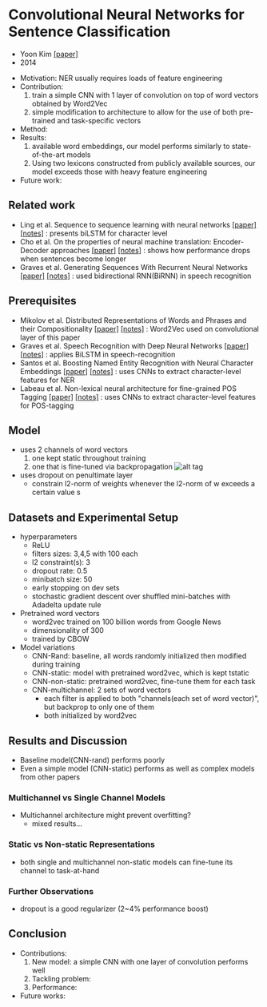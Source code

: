# Convolutional Neural Networks for Sentence Classification
- Yoon Kim
[[paper]](https://arxiv.org/pdf/1408.5882v2.pdf)
- 2014

* Motivation: NER usually requires loads of feature engineering
* Contribution: 
  1. train a simple CNN with 1 layer of convolution on top of word vectors obtained by Word2Vec
  2. simple modification to architecture to allow for the use of both pre-trained and task-specific vectors
* Method: 
* Results:
  1.  available word embeddings, our model performs similarly to state-of-the-art models
  2. Using two lexicons constructed from publicly available sources, our model exceeds those with heavy feature engineering
* Future work: 


## Related work
- Ling et al. Sequence to sequence learning with neural networks
[[paper]](http://papers.nips.cc/paper/5346-sequence-to-sequence-learning-with-neural-networks.pdf) 
[[notes]](https://github.com/mjc92/studies/blob/master/notes/Sequence_to_sequence_learning_with_neural_networks.md) 
: presents biLSTM for character level
- Cho et al. On the properties of neural machine translation: Encoder-Decoder approaches
[[paper]]() 
[[notes]]() 
: shows how performance drops when sentences become longer
- Graves et al. Generating Sequences With Recurrent Neural Networks
[[paper]](https://arxiv.org/pdf/1308.0850v5.pdf) 
[[notes]]() 
: used bidirectional RNN(BiRNN) in speech recognition


## Prerequisites
- Mikolov et al. Distributed Representations of Words and Phrases and their Compositionality
[[paper]](https://papers.nips.cc/paper/5021-distributed-representations-of-words-and-phrases-and-their-compositionality.pdf) 
[[notes]]() 
: Word2Vec used on convolutional layer of this paper
- Graves et al. Speech Recognition with Deep Neural Networks
[[paper]](https://www.cs.toronto.edu/~fritz/absps/RNN13.pdf) 
[[notes]]() 
: applies BiLSTM in speech-recognition
- Santos et al. Boosting Named Entity Recognition with Neural Character Embeddings
[[paper]](https://arxiv.org/pdf/1505.05008v2.pdf) 
[[notes]]() 
: uses CNNs to extract character-level features for NER
- Labeau et al. Non-lexical neural architecture for fine-grained POS Tagging
[[paper]](http://www.aclweb.org/anthology/D15-1025) 
[[notes]]() 
: uses CNNs to extract character-level features for POS-tagging


## Model
- uses 2 channels of word vectors
  1. one kept static throughout training
  2. one that is fine-tuned via backpropagation
  ![alt tag](https://github.com/mjc92/studies/blob/master/notes/images/text_classification_CNN.JPG)  
- uses dropout on penultimate layer
  - constrain l2-norm of weights whenever the l2-norm of w exceeds a certain value s

## Datasets and Experimental Setup
- hyperparameters
  - ReLU
  - filters sizes: 3,4,5 with 100 each
  - l2 constraint(s): 3
  - dropout rate: 0.5
  - minibatch size: 50
  - early stopping on dev sets
  - stochastic gradient descent over shuffled mini-batches with Adadelta update rule
- Pretrained word vectors
  - word2vec trained on 100 billion words from Google News
  - dimensionality of 300
  - trained by CBOW
- Model variations
  - CNN-Rand: baseline, all words randomly initialized then modified during training
  - CNN-static: model with pretrained word2vec, which is kept tstatic
  - CNN-non-static: pretrained word2vec, fine-tune them for each task
  - CNN-multichannel: 2 sets of word vectors
    - each filter is applied to both "channels(each set of word vector)", but backprop to only one of them
    - both initialized by word2vec

## Results and Discussion
- Baseline model(CNN-rand) performs poorly
- Even a simple model (CNN-static) performs as well as complex models from other papers

### Multichannel vs Single Channel Models
- Multichannel architecture might prevent overfitting?
  - mixed results...

### Static vs Non-static Representations
- both single and multichannel non-static models can fine-tune its channel to task-at-hand

### Further Observations
- dropout is a good regularizer (2~4% performance boost)

## Conclusion
- Contributions:
  1. New model: a simple CNN with one layer of convolution performs well
  2. Tackling problem: 
  3. Performance: 
- Future works:
